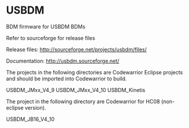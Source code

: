 USBDM
=====

BDM firmware for USBDM BDMs

Refer to sourceforge for release files

Release files: http://sourceforge.net/projects/usbdm/files/

Documentation: http://usbdm.sourceforge.net/

The projects in the following directories are Codewarrior Eclipse projects and should be imported into Codewarrior to build.

USBDM_JMxx_V4_9
USBDM_JMxx_V4_10
USBDM_Kinetis

The project in the following directory are Codewarrior for HC08 (non-eclipse version).

USBDM_JB16_V4_10
